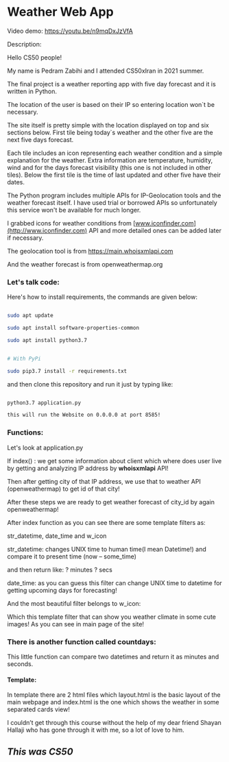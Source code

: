 # Weather Web App

Video demo: https://youtu.be/n9mqDxJzVfA

Description:

Hello CS50 people!

My name is Pedram Zabihi and I attended CS50xIran in 2021 summer.

The final project is a weather reporting app with five day forecast and it is written in Python.

The location of the user is based on their IP so entering location won`t be necessary.

The site itself is pretty simple with the location displayed on top and six sections below. First tile being today`s weather and the other five are the next five days forecast.

Each tile includes an icon representing each weather condition and a simple explanation for the weather. Extra information are temperature, humidity, wind and for the days forecast visibility (this one is not included in other tiles). Below the first tile is the time of last updated and other five have their dates.

The Python program includes multiple APIs for IP-Geolocation tools and the weather forecast itself. I have used trial or borrowed APIs so unfortunately this service won't be available for much longer.

I grabbed icons for weather conditions from [www.iconfinder.com](http://www.iconfinder.com) API and more detailed ones can be added later if necessary.

The geolocation tool is from https://main.whoisxmlapi.com

And the weather forecast is from openweathermap.org

### Let's talk code:

Here's how to install requirements, the commands are given below:

``` bash

sudo apt update

sudo apt install software-properties-common

sudo apt install python3.7

```


``` bash

# With PyPi

sudo pip3.7 install -r requirements.txt

```

and then clone this repository and run it just by typing like:

``` bash

python3.7 application.py

this will run the Website on 0.0.0.0 at port 8585!
```
### Functions:

Let's look at application.py 

If index() : we get some information about client which where does user live by getting and analyzing IP address by **whoisxmlapi** API!

Then after getting city of that IP address, we use that to weather API (openweathermap) to get id of that city!

After these steps we are ready to get weather forecast of city\_id by again openweathermap! 

After index function as you can see there are some template filters as:

str\_datetime, date\_time and w\_icon

str\_datetime: changes UNIX time to human time(I mean Datetime!) and compare it to present time (now – some\_time)

and then return like: ? minutes ? secs

date\_time: as you can guess this filter can change UNIX time to datetime for getting upcoming days for forecasting!

And the most beautiful filter belongs to w\_icon:

Which this template filter that can show you weather climate in some cute images! As you can see in main page of  the site!



### There is another function called countdays:

This little function can compare two datetimes and return it as minutes and seconds.

#### Template:

In template there are 2 html files which layout.html is the basic layout of the main webpage and index.html is the one which shows the weather in some separated cards view!


I couldn’t get through this course without the help of my dear friend Shayan Hallaji who has gone through it with me, so a lot of love to him.

## ***This was CS50***
